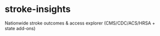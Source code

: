# stroke-insights
Nationwide stroke outcomes &amp; access explorer (CMS/CDC/ACS/HRSA + state add-ons)
